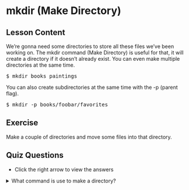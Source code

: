 # mkdir (Make Directory)

## Lesson Content

We’re gonna need some directories to store all these files we’ve been working on. The mkdir command (Make Directory) is useful for that, it will create a directory if it doesn’t already exist. You can even make multiple directories at the same time.

<pre>$ mkdir books paintings</pre>

You can also create subdirectories at the same time with the -p (parent flag).

<pre>$ mkdir -p books/foobar/favorites</pre>

## Exercise

Make a couple of directories and move some files into that directory.


## Quiz Questions 

- Click the right arrow to view the answers

<details>
<summary>What command is use to make a directory?</summary>
mkdir
</details>
